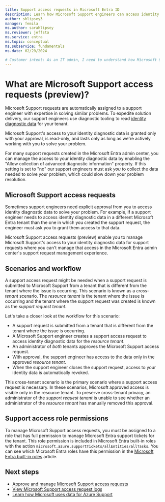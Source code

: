 ```yaml
---
title: Support access requests in Microsoft Entra ID
description: Learn how Microsoft Support engineers can access identity diagnostic information in Microsoft Entra ID.
author: shlipsey3
manager: femila
ms.author: sarahlipsey
ms.reviewer: jeffsta
ms.service: entra
ms.topic: conceptual
ms.subservice: fundamentals
ms.date: 02/20/2024

# Customer intent: As an IT admin, I need to understand how Microsoft Support engineers can access diagnostic data in Microsoft Entra ID so that I can manage access to my tenant's data.
---
```


# What are Microsoft Support access requests (preview)?

Microsoft Support requests are automatically assigned to a support engineer with expertise in solving similar problems. To expedite solution delivery, our support engineers use diagnostic tooling to read [identity diagnostic data](/troubleshoot/azure/active-directory/support-data-collection-diagnostic-logs) for your tenant.

Microsoft Support's access to your identity diagnostic data is granted only with your approval, is read-only, and lasts only as long as we're actively working with you to solve your problem.

For many support requests created in the Microsoft Entra admin center, you can manage the access to your identity diagnostic data by enabling the "Allow collection of advanced diagnostic information" property. If this setting is set to "no" our support engineers must ask *you* to collect the data needed to solve your problem, which could slow down your problem resolution.

## Microsoft Support access requests

Sometimes support engineers need explicit approval from you to access identity diagnostic data to solve your problem. For example, if a support engineer needs to access identity diagnostic data in a different Microsoft Entra tenant than the one in which you created the support request, the engineer must ask you to grant them access to that data.

Microsoft Support access requests (preview) enable you to manage Microsoft Support's access to your identity diagnostic data for support requests where you can't manage that access in the Microsoft Entra admin center's support request management experience.

## Scenarios and workflow

A support access request might be needed when a support request is submitted to Microsoft Support from a tenant that is different from the tenant where the issue is occurring. This scenario is known as a *cross-tenant* scenario. The *resource tenant* is the tenant where the issue is occurring and the tenant where the support request was created is known as the *support request tenant*.

Let's take a closer look at the workflow for this scenario:

- A support request is submitted from a tenant that is different from the tenant where the issue is occurring.
- A Microsoft Support engineer creates a support access request to access identity diagnostic data for the *resource tenant*.
- An administrator of *both* tenants approves the Microsoft Support access request.
- With approval, the support engineer has access to the data only in the approved *resource tenant*.
- When the support engineer closes the support request, access to your identity data is automatically revoked.

This cross-tenant scenario is the primary scenario where a support access request is necessary. In these scenarios, Microsoft approved access is visible only in the resource tenant. To preserve cross-tenant privacy, an administrator of the *support request tenant* is unable to see whether an administrator of the *resource tenant* has manually removed this approval.

## Support access role permissions

To manage Microsoft Support access requests, you must be assigned to a role that has full permission to manage Microsoft Entra support tickets for the tenant. This role permission is included in Microsoft Entra built-in roles with the action `microsoft.azure.supportTickets/allEntities/allTasks`. You can see which Microsoft Entra roles have this permission in the [Microsoft Entra built-in roles](~/identity/role-based-access-control/permissions-reference.md) article.

## Next steps

- [Approve and manage Microsoft Support access requests](how-to-manage-support-access-requests.md)
- [View Microsoft Support access request logs](how-to-view-support-access-request-logs.md)
- [Learn how Microsoft uses data for Azure Support](https://azure.microsoft.com/support/legal/support-diagnostic-information-collection/)

